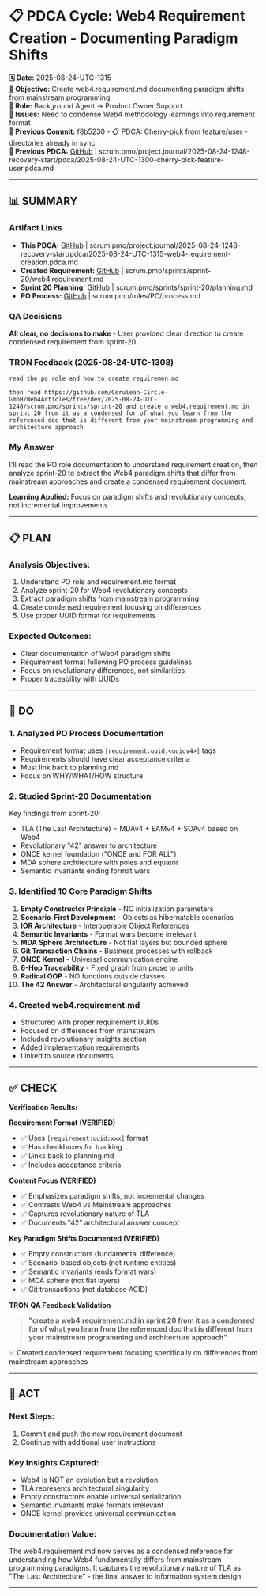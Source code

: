 # 📋 **PDCA Cycle: Web4 Requirement Creation - Documenting Paradigm Shifts**

**🗓️ Date:** 2025-08-24-UTC-1315  
**🎯 Objective:** Create web4.requirement.md documenting paradigm shifts from mainstream programming  
**👤 Role:** Background Agent → Product Owner Support  
**🚨 Issues:** Need to condense Web4 methodology learnings into requirement format  
**📎 Previous Commit:** f8b5230 - 📋 PDCA: Cherry-pick from feature/user - directories already in sync  
**🔗 Previous PDCA:** [GitHub](https://github.com/Cerulean-Circle-GmbH/Web4Articles/blob/dev/2025-08-24-UTC-1248/scrum.pmo/project.journal/2025-08-24-1248-recovery-start/pdca/2025-08-24-UTC-1300-cherry-pick-feature-user.pdca.md) | scrum.pmo/project.journal/2025-08-24-1248-recovery-start/pdca/2025-08-24-UTC-1300-cherry-pick-feature-user.pdca.md

---

## **📊 SUMMARY**

### **Artifact Links**
- **This PDCA:** [GitHub](https://github.com/Cerulean-Circle-GmbH/Web4Articles/blob/dev/2025-08-24-UTC-1248/scrum.pmo/project.journal/2025-08-24-1248-recovery-start/pdca/2025-08-24-UTC-1315-web4-requirement-creation.pdca.md) | scrum.pmo/project.journal/2025-08-24-1248-recovery-start/pdca/2025-08-24-UTC-1315-web4-requirement-creation.pdca.md
- **Created Requirement:** [GitHub](https://github.com/Cerulean-Circle-GmbH/Web4Articles/blob/dev/2025-08-24-UTC-1248/scrum.pmo/sprints/sprint-20/web4.requirement.md) | scrum.pmo/sprints/sprint-20/web4.requirement.md
- **Sprint 20 Planning:** [GitHub](https://github.com/Cerulean-Circle-GmbH/Web4Articles/blob/dev/2025-08-24-UTC-1248/scrum.pmo/sprints/sprint-20/planning.md) | scrum.pmo/sprints/sprint-20/planning.md
- **PO Process:** [GitHub](https://github.com/Cerulean-Circle-GmbH/Web4Articles/blob/dev/2025-08-24-UTC-1248/scrum.pmo/roles/PO/process.md) | scrum.pmo/roles/PO/process.md

### **QA Decisions**
**All clear, no decisions to make** - User provided clear direction to create condensed requirement from sprint-20

### **TRON Feedback (2025-08-24-UTC-1308)**
```quote
read the po role and how to create requiremen.md

then read https://github.com/Cerulean-Circle-GmbH/Web4Articles/tree/dev/2025-08-24-UTC-1248/scrum.pmo/sprints/sprint-20 and create a web4.requirement.md in sprint 20 from it as a condensed for of what you learn from the referenced doc that is different from your mainstream programming and architecture approach
```

### **My Answer**
I'll read the PO role documentation to understand requirement creation, then analyze sprint-20 to extract the Web4 paradigm shifts that differ from mainstream approaches and create a condensed requirement document.

**Learning Applied:** Focus on paradigm shifts and revolutionary concepts, not incremental improvements

---

## **📋 PLAN**

### **Analysis Objectives:**
1. Understand PO role and requirement.md format
2. Analyze sprint-20 for Web4 revolutionary concepts
3. Extract paradigm shifts from mainstream programming
4. Create condensed requirement focusing on differences
5. Use proper UUID format for requirements

### **Expected Outcomes:**
- Clear documentation of Web4 paradigm shifts
- Requirement format following PO process guidelines
- Focus on revolutionary differences, not similarities
- Proper traceability with UUIDs

---

## **🔧 DO**

### **1. Analyzed PO Process Documentation**
- Requirement format uses `[requirement:uuid:<uuidv4>]` tags
- Requirements should have clear acceptance criteria
- Must link back to planning.md
- Focus on WHY/WHAT/HOW structure

### **2. Studied Sprint-20 Documentation**
Key findings from sprint-20:
- TLA (The Last Architecture) = MDAv4 + EAMv4 + SOAv4 based on Web4
- Revolutionary "42" answer to architecture
- ONCE kernel foundation ("ONCE and FOR ALL")
- MDA sphere architecture with poles and equator
- Semantic invariants ending format wars

### **3. Identified 10 Core Paradigm Shifts**
1. **Empty Constructor Principle** - NO initialization parameters
2. **Scenario-First Development** - Objects as hibernatable scenarios
3. **IOR Architecture** - Interoperable Object References
4. **Semantic Invariants** - Format wars become irrelevant
5. **MDA Sphere Architecture** - Not flat layers but bounded sphere
6. **Git Transaction Chains** - Business processes with rollback
7. **ONCE Kernel** - Universal communication engine
8. **6-Hop Traceability** - Fixed graph from prose to units
9. **Radical OOP** - NO functions outside classes
10. **The 42 Answer** - Architectural singularity achieved

### **4. Created web4.requirement.md**
- Structured with proper requirement UUIDs
- Focused on differences from mainstream
- Included revolutionary insights section
- Added implementation requirements
- Linked to source documents

---

## **✅ CHECK**

**Verification Results:**

**Requirement Format (VERIFIED)**
- ✅ Uses `[requirement:uuid:xxx]` format
- ✅ Has checkboxes for tracking
- ✅ Links back to planning.md
- ✅ Includes acceptance criteria

**Content Focus (VERIFIED)**
- ✅ Emphasizes paradigm shifts, not incremental changes
- ✅ Contrasts Web4 vs Mainstream approaches
- ✅ Captures revolutionary nature of TLA
- ✅ Documents "42" architectural answer concept

**Key Paradigm Shifts Documented (VERIFIED)**
- ✅ Empty constructors (fundamental difference)
- ✅ Scenario-based objects (not runtime entities)
- ✅ Semantic invariants (ends format wars)
- ✅ MDA sphere (not flat layers)
- ✅ Git transactions (not database ACID)

**TRON QA Feedback Validation**
> **"create a web4.requirement.md in sprint 20 from it as a condensed for of what you learn from the referenced doc that is different from your mainstream programming and architecture approach"**

✅ Created condensed requirement focusing specifically on differences from mainstream approaches

---

## **🎯 ACT**

### **Next Steps:**
1. Commit and push the new requirement document
2. Continue with additional user instructions

### **Key Insights Captured:**
- Web4 is NOT an evolution but a revolution
- TLA represents architectural singularity
- Empty constructors enable universal serialization
- Semantic invariants make formats irrelevant
- ONCE kernel provides universal communication

### **Documentation Value:**
The web4.requirement.md now serves as a condensed reference for understanding how Web4 fundamentally differs from mainstream programming paradigms. It captures the revolutionary nature of TLA as "The Last Architecture" - the final answer to information system design.

---